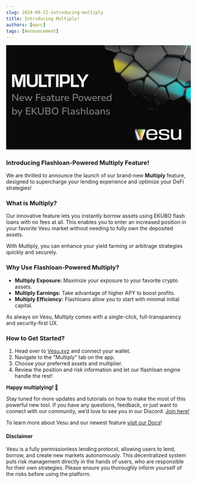 ```yaml
---
slug: 2024-09-22-introducing-multiply
title: Introducing Multiply!
authors: [marc]
tags: [Announcement]
---
```


![Announcement: New Feature called Multiply](multiply.png)

### Introducing Flashloan-Powered Multiply Feature!

We are thrilled to announce the launch of our brand-new **Multiply** feature, designed to supercharge your lending experience and optimize your DeFi strategies!

### What is Multiply?
Our innovative feature lets you instantly borrow assets using EKUBO flash loans with no fees at all.
This enables you to enter an increased position in your favorite Vesu market without needing to fully own the deposited assets.

With Multiply, you can enhance your yield farming or arbitrage strategies quickly and securely.

### Why Use Flashloan-Powered Multiply?

- **Multiply Exposure:** Maximize your exposure to your favorite crypto assets.
- **Multiply Earnings:** Take advantage of higher APY to boost profits.
- **Multiply Efficiency:** Flashloans allow you to start with minimal initial capital.

As always on Vesu, Multiply comes with a single-click, full-transparency and security-first UX.

### How to Get Started?

1. Head over to [Vesu.xyz](https://vesu.xyz) and connect your wallet.
2. Navigate to the "Multiply" tab on the app.
3. Choose your preferred assets and multiplier.
4. Review the position and risk information and let our flashloan engine handle the rest!

**Happy multiplying! 🚀**

Stay tuned for more updates and tutorials on how to make the most of this powerful new tool. If you have any questions, feedback, or just want to connect with our community, we’d love to see you in our Discord: [Join here!](https://discord.com/invite/G9Gxgujj8T)

To learn more about Vesu and our newest feature [visit our Docs](https://docs.vesu.xyz/)!

#### Disclaimer
Vesu is a fully permissionless lending protocol, allowing users to lend, borrow, and create new markets autonomously. This decentralized system puts risk management directly in the hands of users, who are responsible for their own strategies. Please ensure you thoroughly inform yourself of the risks before using the platform.

